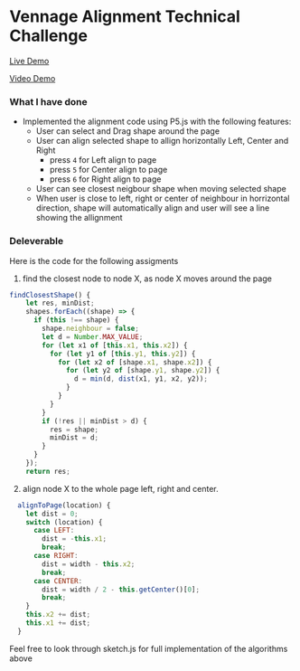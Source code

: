 # Vennage Alignment Technical Challenge

[Live Demo](https://salmansharif.me/Venngage-Tech-Challenge/)

[Video Demo](Placeholder)

### What I have done

- Implemented the alignment code using P5.js with the following features:
  - User can select and Drag shape around the page
  - User can align selected shape to allign horizontally Left, Center and Right
    - press `4` for Left align to page
    - press `5` for Center align to page
    - press `6` for Right align to page
  - User can see closest neigbour shape when moving selected shape
  - When user is close to left, right or center of neighbour in horrizontal direction, shape will automatically align and user will see a line showing the allignment

### Deleverable

Here is the code for the following assigments

1. find the closest node to node X, as node X moves around the page

```js
findClosestShape() {
    let res, minDist;
    shapes.forEach((shape) => {
      if (this !== shape) {
        shape.neighbour = false;
        let d = Number.MAX_VALUE;
        for (let x1 of [this.x1, this.x2]) {
          for (let y1 of [this.y1, this.y2]) {
            for (let x2 of [shape.x1, shape.x2]) {
              for (let y2 of [shape.y1, shape.y2]) {
                d = min(d, dist(x1, y1, x2, y2));
              }
            }
          }
        }
        if (!res || minDist > d) {
          res = shape;
          minDist = d;
        }
      }
    });
    return res;
```

2. align node X to the whole page left, right and center.

```js
  alignToPage(location) {
    let dist = 0;
    switch (location) {
      case LEFT:
        dist = -this.x1;
        break;
      case RIGHT:
        dist = width - this.x2;
        break;
      case CENTER:
        dist = width / 2 - this.getCenter()[0];
        break;
    }
    this.x2 += dist;
    this.x1 += dist;
  }
```

Feel free to look through sketch.js for full implementation of the algorithms above
